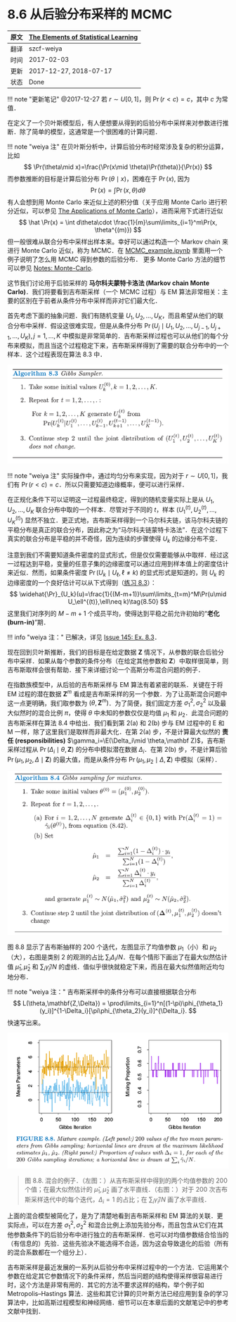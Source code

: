 # 8.6 从后验分布采样的 MCMC

| 原文   | [The Elements of Statistical Learning](https://web.stanford.edu/~hastie/ElemStatLearn/printings/ESLII_print12.pdf#page=298) |
| ---- | ---------------------------------------- |
| 翻译   | szcf-weiya                               |
| 时间   | 2017-02-03                               |
|更新|2017-12-27, 2018-07-17|
|状态|Done|

!!! note "更新笔记"
    @2017-12-27 若 $r\sim U[0,1]$，则 $\Pr(r < c)=c$，其中 $c$ 为常值．

在定义了一个贝叶斯模型后，有人便想要从得到的后验分布中采样来对参数进行推断．除了简单的模型，这通常是一个很困难的计算问题．

!!! note "weiya 注"
    在贝叶斯分析中，计算后验分布时经常涉及复杂的积分运算，比如
    $$
    \Pr(\theta\mid x)=\frac{\Pr(x\mid \theta)\Pr(\theta)}{\Pr(x)}
    $$
    而参数推断的目标是计算后验分布 $\Pr(\theta\mid x)$，困难在于 $\Pr(x)$, 因为
    $$
    \Pr(x) = \int \Pr(x, \theta)d\theta
    $$
    有人会想到用 Monte Carlo 来近似上述的积分值（关于应用 Monte Carlo 进行积分近似，可以参见 [The Applications of Monte Carlo](https://stats.hohoweiya.xyz//montecarlo/2017/09/07/The-Need-of-Monte-Carlo/)），进而采用下式进行近似
    $$
    \hat \Pr(x) = \int d\theta\cdot \frac{1}{m}\sum\limits_{i=1}^m\Pr(x, \theta^{(m)})
    $$
    但一般很难从联合分布中采样出样本来。幸好可以通过构造一个 Markov chain 来进行 Monte Carlo 近似，称为 MCMC．在 [MCMC_example.ipynb](http://nbviewer.jupyter.org/github/szcf-weiya/MonteCarlo/blob/master/MCMC/MCMC_example.ipynb) 里面用一个例子说明了怎么用 MCMC 得到参数的后验分布．
    更多 Monte Carlo 方法的细节可以参见 [Notes: Monte-Carlo](https://mc.hohoweiya.xyz/).


这节我们讨论用于后验采样的 **马尔科夫蒙特卡洛法 (Markov chain Monte Carlo)**．我们将要看到吉布斯采样（一个 MCMC 过程）与 EM 算法非常相关：主要的区别在于前者从条件分布中采样而非对它们最大化．

首先考虑下面的抽象问题．我们有随机变量 $U_1,U_2,\ldots,U_K$，而且希望从他们的联合分布中采样．假设这很难实现，但是从条件分布 $\Pr(U_j\mid U_1,U_2,\ldots,U_{j-1},U_{j+1},\ldots,U_K),j=1,\ldots,K$ 中模拟是非常简单的．吉布斯采样过程也可以从他们的每个分布来模拟，而且当这个过程稳定下来，吉布斯采样得到了需要的联合分布中的一个样本．这个过程表现在算法 8.3 中．

![](../img/08/alg8.3.png)

!!! note "weiya 注"
    实际操作中，通过均匀分布来实现，因为对于 $r\sim U[0,1]$，我们有 $\Pr(r < c)=c$．所以只需要知道边缘概率，便可以进行采样．

在正规化条件下可以证明这一过程最终稳定，得到的随机变量实际上是从 $U_1,U_2,\ldots,U_K$ 联合分布中取的一个样本．尽管对于不同的 $t$，样本 $(U_1^{(t)},U_2^{(t)},\ldots,U_K^{(t)})$ 显然不独立．更正式地，吉布斯采样得到一个马尔科夫链，该马尔科夫链的平稳分布是真正的联合分布，因此称之为“马尔科夫链蒙特卡洛法”．在这个过程下真实的联合分布是平稳的并不奇怪，因为连续的步骤使得 $U_k$ 的边缘分布不变．

注意到我们不需要知道条件密度的显式形式，但是仅仅需要能够从中取样．经过这一过程达到平稳，变量的任意子集的边缘密度可以通过应用到样本值上的密度估计来近似．然而，如果条件密度 $\Pr(U_k\mid U_\ell,\ell\neq k)$ 的显式形式是知道的，则 $U_k$ 的边缘密度的一个良好估计可以从下式得到（[练习 8.3](https://github.com/szcf-weiya/ESL-CN/issues/145)）：
$$
\widehat{\Pr}_{U_k}(u)=\frac{1}{(M-m+1)}\sum\limits_{t=m}^M\Pr(u\mid U_\ell^{(t)},\ell\neq k)\tag{8.50}
$$
这里我们对序列的 $M-m+1$ 个成员平均，使得达到平稳之前允许初始的“**老化 (burn-in)**”期．

!!! info "weiya 注："
    已解决，详见 [Issue 145: Ex. 8.3](https://github.com/szcf-weiya/ESL-CN/issues/145)．

现在回到贝叶斯推断，我们的目标是在给定数据 $\mathbf Z$ 情况下，从参数的联合后验分布中采样．如果从每个参数的条件分布（在给定其他参数和 $\mathbf Z$）中取样很简单，则吉布斯取样会很有帮助．接下来详细讨论一个高斯分布混合问题的例子．

在指数族模型中，从后验的吉布斯采样与 EM 算法有着紧密的联系．关键在于将 EM 过程的潜在数据 $\mathbf Z^m$ 看成是吉布斯采样的另一个参数．为了让高斯混合问题中这一点更明确，我们取参数为 $(\theta,\mathbf Z^m)$．为了简便，我们固定方差 $\sigma_1^2,\sigma^2_2$ 以及最大似然时的混合比例 $\pi$，使得 $\theta$ 中未知的参数仅仅是均值 $\mu_1$ 和 $\mu_2$．此混合问题的吉布斯采样在算法 8.4 中给出．我们看到第 2(a) 和 2(b) 步与 EM 过程中的 E 和 M 一样，除了这里我们是取样而非最大化．在第 2(a) 步，不是计算最大似然的 **责任 (responsibilities)** $\gamma_i=\E(\Delta_i\mid \theta,\mathbf Z)$，吉布斯采样过程从 $\Pr(\Delta_i\mid \theta,\mathbf Z)$ 的分布中模拟潜在数据 $\Delta_i$．在第 2(b) 步，不是计算后验  $\Pr(\mu_1,\mu_2,\Delta\mid \mathbf Z)$ 的最大值，而是从条件分布 $\Pr(\mu_1,\mu_2\mid \Delta,\mathbf Z)$ 中模拟（采样）．

![](../img/08/alg8.4.png)

图 8.8 显示了吉布斯抽样的 200 个迭代，左图显示了均值参数 $\mu_1$（小）和 $\mu_2$（大），右图是类别 2 的观测的占比 $\sum_i\Delta_i/N$．在每个情形下画出了在最大似然估计值 $\hat\mu_1,\hat\mu_2$ 和 $\sum_i\hat\gamma_i/N$ 的虚线．值似乎很快就稳定下来，而且在最大似然值附近均匀地分布．

!!! note "weiya 注："
    吉布斯采样中的条件分布可以直接根据联合分布
    $$
	L(\theta,\mathbf{Z,\Delta}) = \prod\limits_{i=1}^n[(1-\pi)\phi_{\theta_1}(y_i)]^{1-\Delta_i}[\pi\phi_{\theta_2}(y_i)]^{\Delta_i}.
	$$
    快速写出来。

![](../img/08/fig8.8.png)

> 图 8.8. 混合的例子．（左图：）从吉布斯采样中得到的两个均值参数的 200 个值；在最大似然估计的 $\hat\mu_1,\hat\mu_2$ 画了水平直线．（右图：）对于 200 次吉布斯采样迭代中的每个迭代，$\Delta_i=1$ 的占比；在 $\sum_i\hat\gamma_i/N$ 画了水平直线．

上面的混合模型被简化了，是为了清楚地看到吉布斯采样和 EM 算法的关联．更实际点，可以在方差 $\sigma^2_1,\sigma^2_2$ 和混合比例上添加先验分布，而且包含从它们在其他参数条件下的后验分布中进行独立的吉布斯采样．也可以对均值参数结合恰当的（有信息的）先验．这些先验决不能选得不合适，因为这会导致退化的后验（所有的混合系数都在一个组分上）．

吉布斯采样是最近发展的一系列从后验分布中采样过程中的一个方法．它运用某个参数在给定其它参数情况下的条件采样，然后当问题的结构使得采样很容易进行时，这个方法是非常有用的．其它的方法不要求这样的结构，举个例子如 Metropolis–Hastings 算法．这些和其它计算的贝叶斯方法已经应用到复杂的学习算法中，比如高斯过程模型和神经网络．细节可以在本章后面的文献笔记中的参考文献中找到．
